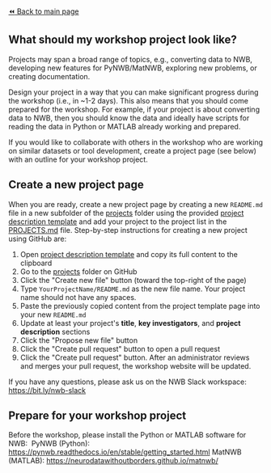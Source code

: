[:rewind: Back to main page](../README.md)

## What should my workshop project look like?

Projects may span a broad range of topics, e.g., converting data to NWB, developing new features for PyNWB/MatNWB, exploring new problems, or creating documentation.

Design your project in a way that you can make significant progress during the workshop (i.e., in ~1-2 days). This also means that you should come prepared for the workshop. For example, if your project is about converting data to NWB, then you should know the data and ideally have scripts for reading the data in Python or MATLAB already working and prepared.

If you would like to collaborate with others in the workshop who are working on similar datasets or tool development, create a project page (see below) with an outline for your workshop project.

## Create a new project page

When you are ready, create a new project page by creating a new `README.md` file in a new subfolder of the [projects](https://github.com/NeurodataWithoutBorders/nwb_hackathons/tree/master/HCK09_2020_Remote/projects) folder using the provided [project description template][project-description-template] and add your project to the project list in the [PROJECTS.md](PROJECTS.md) file. Step-by-step instructions for creating a new project using GitHub are:

1. Open [project description template][project-description-template] and copy its full content to the clipboard
1. Go to the [projects](https://github.com/NeurodataWithoutBorders/nwb_hackathons/tree/master/HCK09_2020_Remote/projects) folder on GitHub
1. Click the "Create new file" button (toward the top-right of the page)
1. Type `YourProjectName/README.md` as the new file name. Your project name should not have any spaces.
1. Paste the previously copied content from the project template page into your new `README.md`
1. Update at least your project's **title**, **key investigators**, and **project description** sections
1. Click the "Propose new file" button
1. Click the "Create pull request" button to open a pull request
1. Click the "Create pull request" button. After an administrator reviews and merges your pull request, the workshop website will be updated.

If you have any questions, please ask us on the NWB Slack workspace: https://bit.ly/nwb-slack

[project-description-template]: https://raw.githubusercontent.com/NeurodataWithoutBorders/nwb_hackathons/master/HCK09_2020_Remote/projects/template/README.md

## Prepare for your workshop project

Before the workshop, please install the Python or MATLAB software for NWB: 
PyNWB (Python): https://pynwb.readthedocs.io/en/stable/getting_started.html
MatNWB (MATLAB): https://neurodatawithoutborders.github.io/matnwb/
